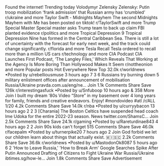 Found the internet!
Trending today
Volodymyr Zelensky
Zelensky: Putin troop mobilization ‘frank admission’ that Russian army has ‘crumbled’
r/ukraine and more
Taylor Swift - Midnights Mayhem
The second Midnights Mayhem with Me has been posted on tiktok!
r/TaylorSwift and more
Trump Special Master
Special master asks Trump team to back up claim FBI planted evidence
r/politics and more
Tropical Depression 9
Tropical Depression Nine has formed in the Central Caribbean Sea. There is still a lot of uncertainty with the forecast for early next week, and the track could change significantly.
r/florida and more
Tesla Recall
Tesla ordered to recall more than a million US cars
r/technology and more
CIA Podcast
CIA Launches First Podcast, ‘The Langley Files,’ Which Reveals That Working at the Agency Is More Boring Than Hollywood Makes It Seem
r/nottheonion and more
Popular posts
Hot
Everywhere
New
Top
32.0k
r/worldnews
•Posted by
u/rebelliousmuse
3 hours ago
7
3
6
Russians try burning down 5 military enlistment offices after announcement of mobilisation
Russia/Ukraine
pravda.com.ua/eng/ne...
Join
1.1k Comments
Share
Save
126k
r/interestingasfuck
•Posted by
u/Snfuboop
10 hours ago
& 358 More
Join
I built my dream ‘80s Video “Store” in my basement over 4 long years for family, friends and creative endeavors. Enjoy! #mondovideo #atl
/r/ALL
1/20
4.2k Comments
Share
Save
14.0k
r/nba
•Posted by
u/curryybacon
13 hours ago
2
2
3
[Charania] The Boston Celtics have suspended head coach Ime Udoka for the entire 2022-23 season.
News
twitter.com/ShamsC...
Join
2.5k Comments
Share
Save
24.1k
r/gaming
•Posted by
u/Rareturdinae843
4 hours ago
2
2
Join
90s kids can't forget
515 Comments
Share
Save
46.0k
r/facepalm
•Posted by
u/turnerpike20
7 hours ago
2
Join
God forbid we let our children learn about things that actually exist.
 🇲​🇮​🇸​🇨​
2.2k Comments
Share
Save
36.6k
r/worldnews
•Posted by
u/MastodonOk8087
5 hours ago
6
2
'How to Leave Russia,' 'How to Break Arm' Google Searches Spike After Putin Announced Drafting of Citizens to Fight Ukraine War
Russia/Ukraine
ibtimes.sg/how-le...
Join
1.8k Comments
Share
Save
Advertisement
